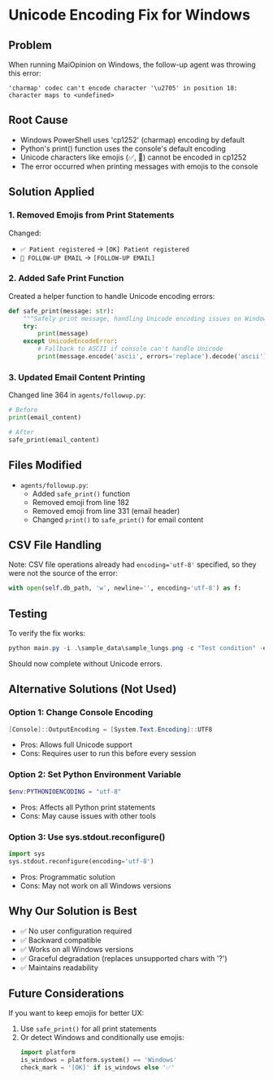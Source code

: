 # Unicode Encoding Fix for Windows

## Problem
When running MaiOpinion on Windows, the follow-up agent was throwing this error:
```
'charmap' codec can't encode character '\u2705' in position 18: character maps to <undefined>
```

## Root Cause
- Windows PowerShell uses 'cp1252' (charmap) encoding by default
- Python's print() function uses the console's default encoding
- Unicode characters like emojis (✅, 📧) cannot be encoded in cp1252
- The error occurred when printing messages with emojis to the console

## Solution Applied

### 1. Removed Emojis from Print Statements
Changed:
- `✅ Patient registered` → `[OK] Patient registered`
- `📧 FOLLOW-UP EMAIL` → `[FOLLOW-UP EMAIL]`

### 2. Added Safe Print Function
Created a helper function to handle Unicode encoding errors:

```python
def safe_print(message: str):
    """Safely print message, handling Unicode encoding issues on Windows"""
    try:
        print(message)
    except UnicodeEncodeError:
        # Fallback to ASCII if console can't handle Unicode
        print(message.encode('ascii', errors='replace').decode('ascii'))
```

### 3. Updated Email Content Printing
Changed line 364 in `agents/followup.py`:
```python
# Before
print(email_content)

# After
safe_print(email_content)
```

## Files Modified
- `agents/followup.py`:
  - Added `safe_print()` function
  - Removed emoji from line 182
  - Removed emoji from line 331 (email header)
  - Changed `print()` to `safe_print()` for email content

## CSV File Handling
Note: CSV file operations already had `encoding='utf-8'` specified, so they were not the source of the error:
```python
with open(self.db_path, 'w', newline='', encoding='utf-8') as f:
```

## Testing
To verify the fix works:
```powershell
python main.py -i .\sample_data\sample_lungs.png -c "Test condition" -e test@example.com
```

Should now complete without Unicode errors.

## Alternative Solutions (Not Used)

### Option 1: Change Console Encoding
```powershell
[Console]::OutputEncoding = [System.Text.Encoding]::UTF8
```
- Pros: Allows full Unicode support
- Cons: Requires user to run this before every session

### Option 2: Set Python Environment Variable
```powershell
$env:PYTHONIOENCODING = "utf-8"
```
- Pros: Affects all Python print statements
- Cons: May cause issues with other tools

### Option 3: Use sys.stdout.reconfigure()
```python
import sys
sys.stdout.reconfigure(encoding='utf-8')
```
- Pros: Programmatic solution
- Cons: May not work on all Windows versions

## Why Our Solution is Best
- ✅ No user configuration required
- ✅ Backward compatible
- ✅ Works on all Windows versions
- ✅ Graceful degradation (replaces unsupported chars with '?')
- ✅ Maintains readability

## Future Considerations
If you want to keep emojis for better UX:
1. Use `safe_print()` for all print statements
2. Or detect Windows and conditionally use emojis:
   ```python
   import platform
   is_windows = platform.system() == 'Windows'
   check_mark = '[OK]' if is_windows else '✅'
   ```
